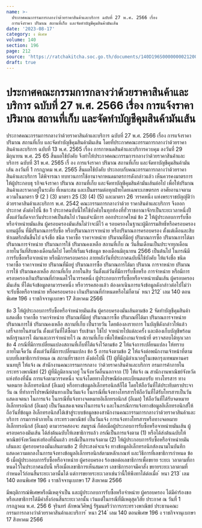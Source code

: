 ```yaml
---
name: >-
  ประกาศคณะกรรมการกลางว่าด้วยราคาสินค้าและบริการ ฉบับที่ 27 พ.ศ. 2566 เรื่อง 
  การแจ้งราคา ปริมาณ สถานที่เก็บ และจัดทำบัญชีคุมสินค้ามันเส้น
date: '2023-08-17'
category: ง พิเศษ
volume: 140
section: 196
page: 212
source: 'https://ratchakitcha.soc.go.th/documents/140D196S0000000021200.pdf'
draft: true
---
```


# ประกาศคณะกรรมการกลางว่าด้วยราคาสินค้าและบริการ ฉบับที่ 27 พ.ศ. 2566 เรื่อง  การแจ้งราคา ปริมาณ สถานที่เก็บ และจัดทำบัญชีคุมสินค้ามันเส้น

ประกาศคณะกรรมการกลางว่าด้วยราคาสินค้าและบริการ ฉบับที่ 27 พ.ศ. 2566 เรื่อง การแจ้งราคา ปริมาณ สถานที่เก็บ และจัดทำบัญชีคุมสินค้ามันเส้น โดยที่ประกาศคณะกรรมการกลางว่าด้วยราคาสินค้าและบริการ ฉบับที่ 13 พ.ศ. 2565 เรื่อง การกาหนดสินค้าและบริการควบคุม ลงวันที่ 29 มิถุนายน พ.ศ. 25 65 สิ้นผลใช้บังคับ จึงทำให้ประกาศคณะกรรมการกลางว่าด้วยราคาสินค้าและบริการ ฉบับที่ 31 พ.ศ. 2565 เรื่ อง การแจ้งราคา ปริมาณ สถานที่เก็บ และจัดทาบัญชีคุมสินค้ามันเส้น ลงวันที่ 1 กรกฎาคม พ.ศ. 2565 สิ้นผลใช้บังคับ ประกอบกับคณะกรรมการกลางว่าด้วยราคาสินค้าและบริการ ได้พิจารณา ทบทวนการใช้อานาจกาหนดมาตรการดังกล่าวแล้ว เห็นควรคงมาตรการให้ผู้ประกอบธุ รกิจแจ้งราคา ปริมาณ สถานที่เก็บ และจัดทาบัญชีคุมสินค้ามันเส้นต่อไป เพื่อให้ปริมาณสินค้าและราคาอยู่ในระดับ ที่เหมาะสม และเป็นธรรมต่อทุกฝ่ายโดยเฉพาะเกษตรกร อาศัยอานาจตามความในมาตรา 9 (2 ) (3) มาตรา 25 (3) (4) (5) และมาตรา 26 วรรคหนึ่ง แห่งพระราชบัญญัติว่าด้วยราคาสินค้าและบริการ พ.ศ. 2542 คณะกรรมการกลางว่าด้วย ราคาสินค้าและบริการ จึงออกประกาศ ดังต่อไปนี้ ข้อ 1 ประกาศฉบับนี้ให้ใช้บังคับในทุกท้องที่ทั่วราชอาณาจักรเป็นระยะเวลาหนึ่งปี ตั้งแต่วันถัดจากวันประกาศเป็นต้นไป เว้นแต่จะมีการ ออกประกาศใหม่ ข้อ 2 ให้ผู้ประกอบการรับซื้อหรือจำหน่ายมันเส้น ผู้ครอบครองมันเส้นไม่ว่าจะมีไว้ ค รอบครองในฐานะผู้มีกรรมสิทธิ์หรือครอบครองแทนผู้อื่น ที่มีปริมาณการรับซื้อ หรือปริมาณการจาหน่าย หรือปริมาณการครอบครอง ตั้งแต่เดือนละสิบห้าเมตริกตันขึ้นไป แจ้งชื่อ ชนิด ราคาซื้อ ราคาจาหน่าย ปริมาณที่มีอยู่ ปริมาณการซื้อ ปริมาณการได้มา ปริมาณการจำหน่าย ปริมาณการใช้ ปริมาณคงเหลือ สถานที่เก็บ ณ วันสิ้นเดือนเป็นประจาทุกเดือนภายในวันที่สิบของเดือนถัดไป โดยให้เริ่มแจ้งข้อมูล ของเดือนมิถุนายน 2566 เป็นต้นไป ในกรณีมีการรับซื้อหรือจาหน่าย หรือมีการครอบครอง ภายหลังวันที่ประกาศฉบับนี้ใช้บังคับ ให้แจ้งชื่อ ชนิด ราคาซื้อ ราคาจาหน่าย ปริมาณที่มีอยู่ ปริมาณการซื้อ ปริมาณการได้มา ปริมาณ การจาหน่าย ปริมาณการใช้ ปริมาณคงเหลือ สถานที่เก็บ ภายในสิบ วันตั้งแต่วันที่มีการรับซื้อหรือ การจำหน่าย หรือมีการครอบครองเกินปริมาณที่กำหนดไว้ในวรรคหนึ่ง ผู้ประกอบการรับซื้อหรือจาหน่ายมันเส้น ผู้ครอบครองมันเส้น ที่ได้แจ้งข้อมูลตามวรรคหนึ่ง หรือวรรคสองแล้ว ต้องดาเนินการแจ้งข้อมูลดังกล่าวต่อไปไม่ว่าจะรับซื้อหรือจาหน่าย หรือครอบครอง เกินปริมาณที่กำหนดหรือไม่ก็ตาม ้ หนา 212 ่ เลม 140 ตอนพิเศษ 196 ง ราชกิจจานุเบกษา 17 สิงหาคม 2566

ข้อ 3 ให้ผู้ประกอบการรับซื้อหรือจำหน่ายมันเส้น ผู้ครอบครองมันเส้นตามข้อ 2 จัดทำบัญชีคุมสินค้า แสดงชื่อ ราคาซื้อ ราคาจำหน่าย ปริมาณที่มีอยู่ ปริมาณการซื้อ ปริมาณที่ได้มา ปริมาณการจาหน่าย ปริมาณการใช้ ปริมาณคงเหลือ สถานที่เก็บ เป็นรายวัน โดยต้องลงรายการ ในบัญชีดังกล่าวให้แล้วเสร็จภายในสามวัน ตั้งแต่วันที่ได้ซื้อมา รับเข้ามา ใช้ไป จาหน่ายไปแต่ละครั้ง และต้องเก็บบัญชีพร้อมหลักฐานการไ ด้มาและการจำหน่ายไว้ ณ สถานที่เก็บ เพื่อให้พนักงานเจ้าหน้าที่ ตรวจสอบได้ทุกเวลา ข้อ 4 กรณีที่มีการเปลี่ยนแปลงสถานที่เก็บที่ได้แจ้งไว้ตามข้อ 2 ให้แจ้งการเปลี่ยนแปลง ให้ทราบภายในเจ็ดวัน ตั้งแต่วันที่มีการเปลี่ยนแปลง ข้อ 5 การแจ้งตามข้อ 2 ให้แจ้งต่อพนักงานเจ้าหน้าที่ตามแบบที่เลขาธิการกำหนด ณ สถานที่ราชการ ดังต่อไปนี้ (1) ผู้ที่มีภูมิลำเนาอยู่ในเขตกรุงเทพมหานคร นนทบุรี ให้แจ้ง ณ สำนักงานคณะกรรมการกลาง ว่าด้วยราคาสินค้าและบริการ กรมการค้าภายใน กระทรวงพาณิชย์ (2) ผู้ที่มีภูมิลาเนาอยู่ ในจังหวัดอื่นนอกจาก (1) ให้แจ้ง ณ สานักงานพาณิชย์จังหวัด แห่งท้องที่นั้น การแจ้งตามวรรคหนึ่ง จะแจ้งโดยทางไปรษณีย์ลงทะเบียนตอบรับ ทางโทรสาร ทางจดหมาย อิเล็กทรอนิกส์ (อีเมล) หรือทางข้อมูลอิเล็กทรอนิกส์ก็ได้ โดยให้ถือวันที่ได้ประทับตราประจาวัน ณ ที่ทำการไปรษณีย์ต้นทางเป็นวันแจ้ง ในกรณีที่แจ้งทางโทรสารให้ถือวันที่ได้รับโทรสารเป็นวันแสดงเจตนา ในการแจ้ง ในกรณีที่แจ้งทางจดหมายอิเล็กทรอนิกส์ (อีเมล) ให้ถือวันที่ได้รับจดหมายอิเล็กทรอนิกส์ (อีเมล) เป็นวันแสดงเจตนาในการแจ้ง และในกรณีการแจ้งทางข้อมูลอิเล็กทรอนิกส์ให้ถือวันที่ข้อมูล อิเล็กทรอนิกส์ได้เข้าสู่ระบบข้อมูลของสานักงานคณะกรรมการกลางว่าด้วยราคาสินค้าและบริการ กรมการค้าภายใน กระทรวงพาณิชย์ เป็นวันแจ้ง การแจ้งทางโทรสารหรือทางจดหมายอิเล็กทรอนิกส์ (อีเมล) ตามวรรคสองจะ สมบูรณ์ ก็ต่อเมื่อผู้ประกอบการรับซื้อหรือจาหน่ายมันเส้น ผู้ครอบครองมันเส้น ได้ส่งต้นฉบับให้เลขาธิการแล้ว กรณีเป็นการแจ้งตาม (1) หรือได้ส่งต้นฉบับให้พาณิชย์จังหวัดแห่งท้องที่นั้นแล้ว กรณีเป็นการแจ้งตาม (2) ให้ผู้ประกอบการรับซื้อหรือจำหน่ายมันเส้นและ ผู้ครอบครองมันเส้นตามข้อ 2 ที่ประสงค์จะแจ้ง ทางข้อมูลอิเล็กทรอนิกส์ลงนามในบันทึกแสดงความตกลงในการแจ้งทางข้อมูลอิเล็กทรอนิกส์ตามหลักเกณฑ์ และวิธีการที่เลขาธิการกำหนด ข้อ 6 เมื่อผู้ประกอบการรับซื้อหรือจาหน่าย ผู้ครอบครอง ร้องขอต่อเลขาธิการเพื่อขยาย ระยะเ วลาตามที่กาหนดไว้ในประกาศฉบับนี้ หรือเมื่อเลขาธิการเห็นสมควร เลขาธิการอาจมีคาสั่ง ขยายระยะเวลาตามที่กำหนดไว้ก่อนสิ้นระยะเวลานั้นได้ แต่การขยายระยะเวลาเช่นว่านี้ให้พึงทาได้ต่อเมื่อ ้ หนา 213 ่ เลม 140 ตอนพิเศษ 196 ง ราชกิจจานุเบกษา 17 สิงหาคม 2566

มีพฤติการณ์พิเศษหรือมีเหตุจำเป็น และผู้ประกอบการรับซื้อหรือจำหน่าย ผู้ครอบครอง ได้มีคำร้องขอ หรือเลขาธิการได้มีคำสั่งก่อนสิ้นระยะเวลานั้น เว้นแต่ในกรณีที่มีเหตุสุดวิสัย ประกาศ ณ วันที่ 1 กรกฎาคม พ.ศ. 256 6 จุรินทร์ ลักษณวิศิษฏ์ รัฐมนตรีว่าการกระทรวงพาณิชย์ ประธานคณะกรรมการกลางว่าด้วยราคาสินค้าและบริการ ้ หนา 214 ่ เลม 140 ตอนพิเศษ 196 ง ราชกิจจานุเบกษา 17 สิงหาคม 2566
